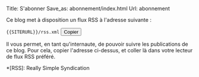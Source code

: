 Title: S'abonner
Save_as: abonnement/index.html
Url: abonnement

Ce blog met à disposition un flux RSS à l'adresse suivante :

<span id="rss-url">`{{SITERURL}}/rss.xml`</span> <button onclick="copyToClipboard('#rss-url code')">Copier</button>

Il vous permet, en tant qu'internaute, de pouvoir suivre les publications de ce blog. Pour cela, copier l'adresse ci-dessus, et coller là dans votre lecteur de flux RSS préféré.

*[RSS]: Really Simple Syndication
